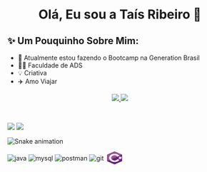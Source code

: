 <h1 align="center">Olá, Eu sou a Taís Ribeiro 👋  </h1>


## ✨ Um Pouquinho Sobre Mim:

- 🌱 Atualmente estou fazendo o Bootcamp na Generation Brasil
- 👩‍🎓 Faculdade de ADS
- 💡 Criativa
- ✈️ Amo Viajar


<div align="center">
  <a href="https://github.com/TaisRibeiroAReis">
  <img height="180em" src="https://github-readme-stats.vercel.app/api?username=TaisRibeiroAReis&show_icons=true&theme=radical&include_all_commits=true&count_private=true"/>
  <img height="180em" src="https://github-readme-stats.vercel.app/api/top-langs/?username=TaisRibeiroAReis&layout=compact&langs_count=7&theme=radical"/>
</div>
<div style="display: inline_block"><br>
  
  ##
 
<div> 
  <a href="https://instagram.com/" target="_blank"><img src="https://img.shields.io/badge/-Instagram-%23E4405F?style=for-the-badge&logo=instagram&logoColor=white" target="_blank"></a>
  <a href="https://www.linkedin.com/in/" target="_blank"><img src="https://img.shields.io/badge/-LinkedIn-%230077B5?style=for-the-badge&logo=linkedin&logoColor=white" target="_blank"></a> 
 
  ![Snake animation](https://github.com/codethi/codethi/blob/output/github-contribution-grid-snake.svg)
    
  <div>

<img align = "center" src="https://i.imgur.com/g6Wg8Ey.png" alt="java" width="40" height="40"/> 
<img align = "center" src="https://i.imgur.com/ZNjQkom.png" alt="mysql" width="40" height="40"/> 
<img align = "center" src="https://i.imgur.com/WVuA8RH.png" alt="postman" width="35" height="35"/> 
<img align = "center" src="https://i.imgur.com/5pIevzW.png" alt="git" width="35" height="35"/> 
<img align="center" alt="Rafa-Csharp" height="30" width="40" src="https://raw.githubusercontent.com/devicons/devicon/master/icons/csharp/csharp-original.svg">                                                         
                                                                                            
</div>
  
